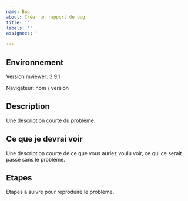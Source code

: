 ```yaml
---
name: Bug
about: Créer un rapport de bug
title: ''
labels: ''
assignees: ''

---
```


## Environnement

Version mviewer: 3.9.1

Navigateur: nom / version

## Description

Une description courte du problème.

## Ce que je devrai voir

Une description courte de ce que vous auriez voulu voir, ce qui ce serait passé sans le problème.

## Etapes

Etapes à suivre pour reproduire le problème.
